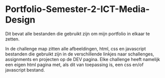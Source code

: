 # Portfolio-Semester-2-ICT-Media-Design
Dit bevat alle bestanden die gebruikt zijn om mijn portfolio in elkaar te zetten. 

In de challenge map zitten alle afbeeldingen, html, css en javascript bestanden die gebruikt zijn in de verschillende linkjes naar schallenges, assignments en projecten op de DEV pagina. Elke challenge heeft namelijk een eigen html pagina met, als dit van toepassing is, een css en/of javascript bestand. 

